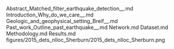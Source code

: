 Abstract_Matched_filter_earthquake_detection__.md
Introduction_Why_do_we_care__.md
Geologic_and_geophysical_setting_Breif__.md
Past_work_Outline_past_earthquake__.md
Network.md
Dataset.md
Methodology.md
Results.md
figures/2015_dets_nlloc_Sherburn/2015_dets_nlloc_Sherburn.png